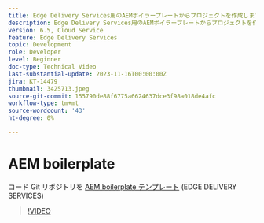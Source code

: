 ```yaml
---
title: Edge Delivery Services用のAEMボイラープレートからプロジェクトを作成します
description: Edge Delivery Services用のAEMボイラープレートからプロジェクトを作成します
version: 6.5, Cloud Service
feature: Edge Delivery Services
topic: Development
role: Developer
level: Beginner
doc-type: Technical Video
last-substantial-update: 2023-11-16T00:00:00Z
jira: KT-14479
thumbnail: 3425713.jpeg
source-git-commit: 155790de88f6775a6624637dce3f98a018de4afc
workflow-type: tm+mt
source-wordcount: '43'
ht-degree: 0%

---
```



# AEM boilerplate

コード Git リポジトリを [AEM boilerplate テンプレート](https://github.com/adobe/aem-boilerplate) (EDGE DELIVERY SERVICES)

>[!VIDEO](https://video.tv.adobe.com/v/3425713/?learn=on)
